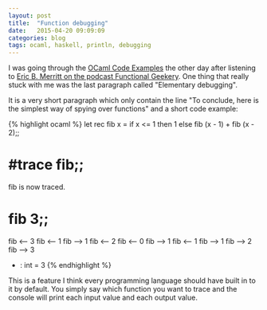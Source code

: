 ```yaml
---
layout: post
title:  "Function debugging"
date:   2015-04-20 09:09:09
categories: blog
tags: ocaml, haskell, println, debugging
---
```


I was going through the [OCaml Code Examples](http://ocaml.org/learn/taste.html) the other day after listening to [Eric B. Merritt on the podcast Functional Geekery](http://www.functionalgeekery.com/episode-20-eric-b-merritt/). One thing that really stuck with me was the last paragraph called "Elementary debugging".

It is a very short paragraph which only contain the line "To conclude, here is the simplest way of spying over functions" and a short code example:

{% highlight ocaml %}
let rec fib x = if x <= 1 then 1 else fib (x - 1) + fib (x - 2);;
# #trace fib;;
fib is now traced.
# fib 3;;
fib <-- 3
fib <-- 1
fib --> 1
fib <-- 2
fib <-- 0
fib --> 1
fib <-- 1
fib --> 1
fib --> 2
fib --> 3
- : int = 3
{% endhighlight %}

This is a feature I think every programming language should have built in to it by default. You simply say which function you want to trace and the console will print each input value and each output value.
